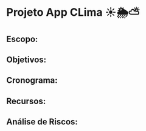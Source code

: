 # Projeto App CLima ☀🌦⛅

## Escopo:

## Objetivos:

## Cronograma:

## Recursos:

## Análise de Riscos:
